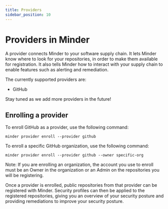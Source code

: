 ```yaml
---
title: Providers
sidebar_position: 10
---
```


# Providers in Minder

A provider connects Minder to your software supply chain. It lets Minder know where to look for your repositories, in 
order to make them available for registration. It also tells Minder how to interact with your supply chain to enable 
features such as alerting and remediation.

The currently supported providers are:
* GitHub

Stay tuned as we add more providers in the future!

## Enrolling a provider

To enroll GitHub as a provider, use the following command:
```
minder provider enroll --provider github
```

To enroll a specific GitHub organization, use the following command:
```
minder provider enroll --provider github --owner specific-org
```

Note: If you are enrolling an organization, the account you use to enroll must be an Owner in the organization
or an Admin on the repositories you will be registering.

Once a provider is enrolled, public repositories from that provider can be registered with Minder. Security profiles
can then be applied to the registered repositories, giving you an overview of your security posture and providing
remediations to improve your security posture.